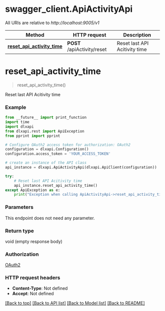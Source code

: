 # swagger_client.ApiActivityApi

All URIs are relative to *http://localhost:9005/v1*

Method | HTTP request | Description
------------- | ------------- | -------------
[**reset_api_activity_time**](ApiActivityApi.md#reset_api_activity_time) | **POST** /apiActivity/reset | Reset last API Acitivity time


# **reset_api_activity_time**
> reset_api_activity_time()

Reset last API Acitivity time

### Example

```python
from __future__ import print_function
import time
import dlxapi
from dlxapi.rest import ApiException
from pprint import pprint

# Configure OAuth2 access token for authorization: OAuth2
configuration = dlxapi.Configuration()
configuration.access_token = 'YOUR_ACCESS_TOKEN'

# create an instance of the API class
api_instance = dlxapi.ApiActivityApi(dlxapi.ApiClient(configuration))

try:
    # Reset last API Acitivity time
    api_instance.reset_api_activity_time()
except ApiException as e:
    print("Exception when calling ApiActivityApi->reset_api_activity_time: %s\n" % e)
```

### Parameters
This endpoint does not need any parameter.

### Return type

void (empty response body)

### Authorization

[OAuth2](../README.md#OAuth2)

### HTTP request headers

 - **Content-Type**: Not defined
 - **Accept**: Not defined

[[Back to top]](#) [[Back to API list]](../README.md#documentation-for-api-endpoints) [[Back to Model list]](../README.md#documentation-for-models) [[Back to README]](../README.md)

